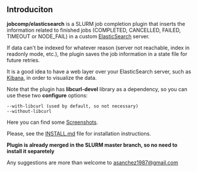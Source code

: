 ## Introduciton

**jobcomp/elasticsearch** is a SLURM job completion plugin that inserts the information related
to finished jobs (COMPLETED, CANCELLED, FAILED, TIMEOUT or NODE_FAIL) in a custom
[ElasticSearch](http://www.elasticsearch.org/) server.

If data can't be indexed for whatever reason (server not reachable, index in readonly mode, etc.),
the plugin saves the job information in a state file for future retries.

It is a good idea to have a web layer over your ElasticSearch server, such as [Kibana](http://www.elasticsearch.org/overview/kibana/), in order to visualize the data.

Note that the plugin has **libcurl-devel** library as a dependency, so you can use these two
**configure** options:

    --with-libcurl (used by default, so not necessary)
    --without-libcurl

Here you can find some [Screenshots](https://github.com/asanchez1987/jobcomp-elasticsearch/wiki/Screenshots).

Please, see the [INSTALL.md](https://github.com/asanchez1987/jobcomp-elasticsearch/blob/master/INSTALL.md) file for installation instructions.

**Plugin is already merged in the SLURM master branch, so no need to install it separetely**

Any suggestions are more than welcome to asanchez1987@gmail.com
